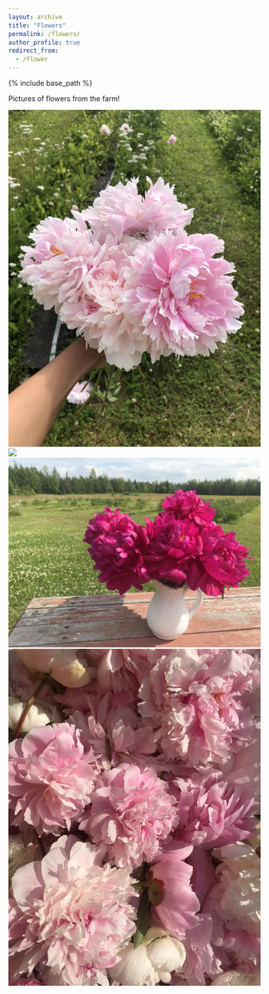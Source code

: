```yaml
---
layout: archive
title: "Flowers"
permalink: /flowers/
author_profile: true
redirect_from:
  - /flower
---
```


{% include base_path %}

Pictures of flowers from the farm!

![](images/flower_1.jpg)
![](images/flower_2.jpg)
![](images/flower_3.jpg)
![](images/flower_4.jpg)
